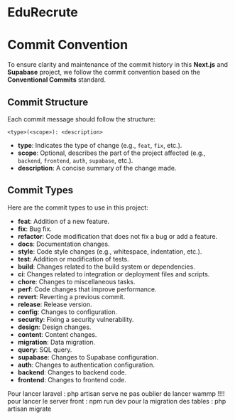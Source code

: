 # EduRecrute

# Commit Convention

To ensure clarity and maintenance of the commit history in this **Next.js** and **Supabase** project, we follow the commit convention based on the **Conventional Commits** standard.

## Commit Structure

Each commit message should follow the structure:

`<type>(<scope>): <description>`

- **type**: Indicates the type of change (e.g., `feat`, `fix`, etc.).
- **scope**: Optional, describes the part of the project affected (e.g., `backend`, `frontend`, `auth`, `supabase`, etc.).
- **description**: A concise summary of the change made.

## Commit Types

Here are the commit types to use in this project:

- **feat**: Addition of a new feature.
- **fix**: Bug fix.
- **refactor**: Code modification that does not fix a bug or add a feature.
- **docs**: Documentation changes.
- **style**: Code style changes (e.g., whitespace, indentation, etc.).
- **test**: Addition or modification of tests.
- **build**: Changes related to the build system or dependencies.
- **ci**: Changes related to integration or deployment files and scripts.
- **chore**: Changes to miscellaneous tasks.
- **perf**: Code changes that improve performance.
- **revert**: Reverting a previous commit.
- **release**: Release version.
- **config**: Changes to configuration.
- **security**: Fixing a security vulnerability.
- **design**: Design changes.
- **content**: Content changes.
- **migration**: Data migration.
- **query**: SQL query.
- **supabase**: Changes to Supabase configuration.
- **auth**: Changes to authentication configuration.
- **backend**: Changes to backend code.
- **frontend**: Changes to frontend code.



Pour lancer laravel : php artisan serve
ne pas oublier de lancer wammp !!!! 
pour lancer le server front : npm run dev
pour la migration des tables : php artisan migrate
